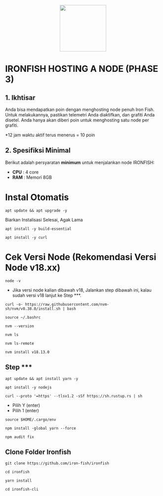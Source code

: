 <p align="center">
  <img height="150" height="auto" src="https://ironfish.network/img/logo.svg">
</p>

# IRONFISH HOSTING A NODE (PHASE 3)

## 1. Ikhtisar

Anda bisa mendapatkan poin dengan menghosting node penuh Iron Fish. Untuk melakukannya, pastikan telemetri Anda diaktifkan, dan grafiti Anda disetel. Anda hanya akan diberi poin untuk menghosting satu node per grafiti.

*12 jam waktu aktif terus menerus = 10 poin

## 2. Spesifiksi Minimal

Berikut adalah persyaratan **minimum** untuk menjalankan node IRONFISH:

 -  **CPU** : 4 core
 -  **RAM** : Memori 8GB

# Instal Otomatis

```
apt update && apt upgrade -y
```

Biarkan Instalisasi Selesai, Agak Lama


```
apt install -y build-essential
```
```
apt install -y curl
```

# Cek Versi Node (Rekomendasi Versi Node v18.xx)

```
node -v
```
- Jika versi node kalian dibawah v18, Jalankan step dibawah ini, kalau sudah versi v18 lanjut ke Step ***.

```
curl -o- https://raw.githubusercontent.com/nvm-sh/nvm/v0.38.0/install.sh | bash
```
```
source ~/.bashrc
```
```
nvm --version
```
```
nvm ls
```
```
nvm ls-remote
```
```
nvm install v18.13.0
```

## Step ***

```
apt update && apt install yarn -y 
```
```
apt install -y nodejs 
```
```
curl --proto '=https' --tlsv1.2 -sSf https://sh.rustup.rs | sh
```
- Pilih Y (enter)
- Pilih 1 (enter)

```
source $HOME/.cargo/env
```
```
npm install -global yarn --force
```
```
npm audit fix
```

## Clone Folder Ironfish

```
git clone https://github.com/iron-fish/ironfish
```
```
cd ironfish
```
```
yarn install
```
```
cd ironfish-cli
```

